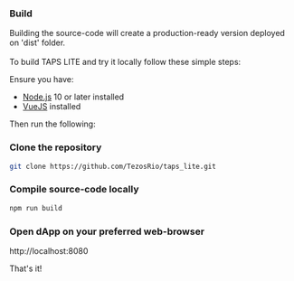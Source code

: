 ### Build

Building the source-code will create a production-ready version deployed on 'dist' folder.<br>  
To build TAPS LITE and try it locally follow these simple steps:<br>

Ensure you have:

- [Node.js](https://nodejs.org) 10 or later installed
- [VueJS](https://vuejs.org/) installed

Then run the following:

### Clone the repository

```bash
git clone https://github.com/TezosRio/taps_lite.git
```

### Compile source-code locally

```bash
npm run build
```

### Open dApp on your preferred web-browser

http://localhost:8080


That's it!

